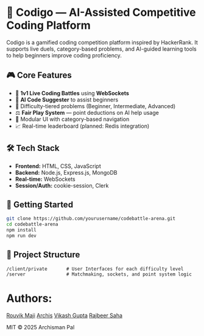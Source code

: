
# 🧠 Codigo — AI-Assisted Competitive Coding Platform

Codigo is a gamified coding competition platform inspired by HackerRank. It supports live duels, category-based problems, and AI-guided learning tools to help beginners improve coding proficiency.

## 🎮 Core Features

- 👥 **1v1 Live Coding Battles** using **WebSockets**
- 🤖 **AI Code Suggester** to assist beginners 
- 🎯 Difficulty-tiered problems (Beginner, Intermediate, Advanced)
- ⚖️ **Fair Play System** — point deductions on AI help usage
- 🧩 Modular UI with category-based navigation
- 📈 Real-time leaderboard (planned: Redis integration)

## 🛠 Tech Stack

- **Frontend:** HTML, CSS, JavaScript
- **Backend:** Node.js, Express.js, MongoDB
- **Real-time:** WebSockets 
- **Session/Auth:** cookie-session, Clerk

## 🚀 Getting Started

```bash
git clone https://github.com/yourusername/codebattle-arena.git
cd codebattle-arena
npm install
npm run dev
```

## 📂 Project Structure

```
/client/private       # User Interfaces for each difficulty level
/server               # Matchmaking, sockets, and point system logic
```
# Authors:
[Rouvik Maji](https://github.com/Rouvik)
[Archis](https://github.com/Dealer-09)
[Vikash Gupta](https://github.com/vikashgupta16)
[Rajbeer Saha](https://github.com/pixelpioneer404)


MIT © 2025 Archisman Pal
